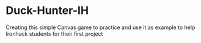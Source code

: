 # Duck-Hunter-IH
Creating this simple Canvas game to practice and use it as example to help Ironhack students for their first project
